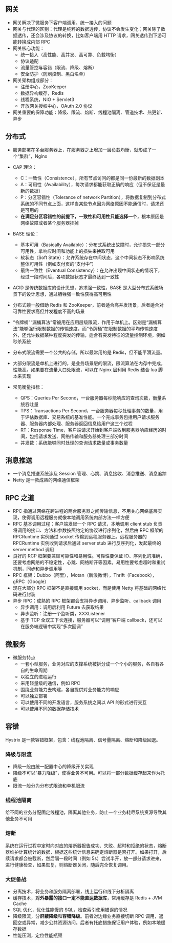 ## 网关
- 网关解决了微服务下客户端调用、统一接入的问题
- 网关与代理的区别：代理是纯粹的数据透传，协议不会发生变化；网关除了数据透传，还会涉及协议的转换，比如客户端用 HTTP 请求，网关透传到下游可能转换成内部 RPC
- 网关核心功能：
    - 统一接入（高性能、高并发、高可靠、负载均衡）
    - 协议适配
    - 流量管控与容错（限流、降级、熔断）
    - 安全防护（防刷控制、黑白名单）
- 网关架构组成部分：
    - 注册中心，ZooKeeper
    - 数据异构缓存，Redis
    - 线程系统，NIO + Servlet3
    - 开放网关授权中心，OAuth 2.0 协议
- 网关重要的保障功能：降级、限流、熔断、线程池隔离、管道技术、热更新、异步

## 分布式
- 服务部署在多台服务器上，在服务器之上增加一层负载均衡，就形成了一个“集群”，Nginx
- CAP 理论：
    - C：一致性（Consistence），所有节点访问的都是同一份最新的数据副本
    - A：可用性（Availability），每次请求都能获取正确的响应（但不保证是最新的数据）
    - P：分区容错性（Tolerance of network Partition），将数据复制到分布式系统的不同节点上面，这样当某些节点因为网络原因不能通信时，请求还是可用的
    - **在满足分区容错性的前提下，一致性和可用性只能选择一个**，根本原因是网络故障或者某个服务器挂掉
- BASE 理论：
    - 基本可用（Basically Available）：分布式系统出故障时，允许损失一部分可用性，拿响应时间和功能上的损失来换取可用
    - 软状态（Soft State）：允许系统存在中间状态，这个中间状态不影响系统整体可用性（例如支付页的“支付中”）
    - 最终一致性（Eventual Consistency）：在允许出现中间状态的情况下，经过一段时间后，各项数据状态才最终达到一致性

- ACID 是传统数据库的设计思想，追求强一致性，BASE 是大型分布式系统场景下的设计思想，通过牺牲强一致性获得高可用性
- 分布式锁一般借助 Redis 和 ZooKeeper，前者适合高并发场景，后者适合对可靠性要求高但并发程度不高的场景
- “令牌桶”“漏桶算法”常被用在应用层级限流，作用于单机上。区别是“漏桶算法”能够强行限制数据的传输速度，而“令牌桶”在限制数据的平均传输速度外，还允许数据某种程度突发的传输，适合有突发特征的流量控制环境，例如秒杀系统
- 分布式限流需要一个公共的存储，所以最常用的是 Redis，但不能平滑流量。
- 大部分限流是单机上进行的，是业务场景层的限流，限流算法在内存中完成，性能高。如果要在流量入口处限流，可以在 Nginx 层利用 Redis 结合 lua 脚本来实现
- 常见衡量指标：
    - QPS：Queries Per Second，一台服务器每秒能响应的查询次数，衡量系统吞吐量
    - TPS：Transactions Per Second，一台服务器每秒处理事务的数量，用于评估数据库、交易系统的基准性能。一个完成事务包括用户请求服务器、服务器内部处理、服务器返回信息给用户这三个过程
    - RT：Response Time，客户端请求开始到客户端收到服务器响应经历的时间，包括请求发送、网络传输和服务器处理三部分时间
    - 并发数：系统能够同时处理的查询请求数量或事务数量

## 消息推送
- 一个消息推送系统涉及 Session 管理、心跳、消息接收、消息推送、消息追踪
- Netty 是一款成熟的网络通信框架

## RPC 之道
- RPC 指通过网络在跨进程的两台服务器之间传输信息，不用关心网络底层实现，使得调用远程服务就像本地调用系统内部方法一样方便
- RPC 基本调用过程：客户端发起一个 RPC 请求，本地调用 client stub 负责将调用的接口、方法和参数按照约定的协议进行序列化，然后由 RPC 框架的 RPCRuntime 实例通过 socket 传输到远程服务器上。远程服务器的 RPCRuntime 实例收到请求后通过 server stub 进行反序列化，发起最终的 server method 调用
- 良好的 RCP 框架要兼顾可靠性和易用性。可靠性要保证 IO、序列化的准确，还要考虑网络的不稳定性，心跳、网络断开等因素。易用性要考虑超时和重试机制，同步和异步调用等
- RPC 框架：Dubbo（阿里），Motan（新浪微博），Thrift（Facebook），gRPC（Google）
- 现在大部分 RPC 框架不是直接调用 socket，而是使用 Netty 将基础的网络代码进行封装
- 异步 RPC：成熟的 RPC 框架都会支持异步调用、异步监听、callback 调用
    - 异步调用：调用后利用 Future 去获取结果
    - 异步监听：注册一个监听类，XXXListener
    - 基于 TCP 全双工下长连接，服务器可以“调用”客户端 callback，还可以在服务端逻辑中实现“多次回调”

## 微服务
- 微服务特点
    - 一套小型服务，业务对应的支撑系统被拆分成一个个小的服务，各自有各自的生命周期
    - 以独立的进程运行
    - 采用轻量级的通信，例如 RPC
    - 围绕业务能力去构建，各自提供对业务能力的响应
    - 可以独立部署
    - 可以使用不同的开发语言，服务系统之间以 API 的形式进行交互
    - 可以使用不同的数据存储技术
  
## 容错
Hystrix 是一款容错框架，包含：线程池隔离、信号量隔离、熔断和降级回退。

### 降级与限流 
- 降级一般由统一配置中心的降级开关实现
- 降级不可以“暴力降级”，使得业务不可用。可以将一部分数据缓存起来作为托底
- 限流一般分为分布式限流和单机限流

### 线程池隔离
给不同的业务分配固定线程池，隔离其他业务，防止一个业务耗尽系统资源导致其他业务不可用

### 熔断
系统在运行过程中定时向对应的熔断器报告成功、失败、超时和拒绝的状态，熔断器维护计算统计的数据，根据这些统计信息来确定熔断器是否打开。如果打开，后续请求都会被截断，然后隔一段时间（例如 5s）尝试半开，放一部分请求进来，进行健康检查，如果恢复，则熔断器关闭，随后完全恢复调用。

### 大促备战
- 分离技术，将业务和服务隔离部署，线上运行和线下分析隔离
- 缓存技术，**对外暴露的接口一定不能直达数据库**，常用缓存是 Redis + JVM Cache
- SQL 优化，优化性能慢的 SQL，检查索引使用错误的情况
- 降级限流，分**屏蔽降级**和**容错降级**。前者对边缘业务直接切断 RPC 调用，返回空或异常，减少公共资源访问。后者有托底措施保证用户体验，例如本地缓存数据
- 性能压测，定位性能瓶颈